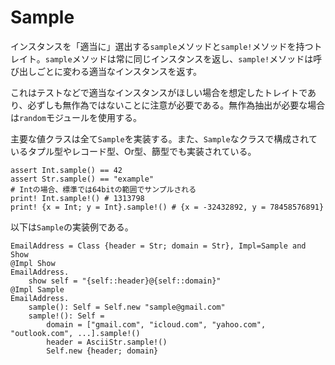 # Sample

インスタンスを「適当に」選出する`sample`メソッドと`sample!`メソッドを持つトレイト。`sample`メソッドは常に同じインスタンスを返し、`sample!`メソッドは呼び出しごとに変わる適当なインスタンスを返す。

これはテストなどで適当なインスタンスがほしい場合を想定したトレイトであり、必ずしも無作為ではないことに注意が必要である。無作為抽出が必要な場合は`random`モジュールを使用する。

主要な値クラスは全て`Sample`を実装する。また、`Sample`なクラスで構成されているタプル型やレコード型、Or型、篩型でも実装されている。

```erg
assert Int.sample() == 42
assert Str.sample() == "example"
# Intの場合、標準では64bitの範囲でサンプルされる
print! Int.sample!() # 1313798
print! {x = Int; y = Int}.sample!() # {x = -32432892, y = 78458576891}
```

以下は`Sample`の実装例である。

```erg
EmailAddress = Class {header = Str; domain = Str}, Impl=Sample and Show
@Impl Show
EmailAddress.
    show self = "{self::header}@{self::domain}"
@Impl Sample
EmailAddress.
    sample(): Self = Self.new "sample@gmail.com"
    sample!(): Self =
        domain = ["gmail.com", "icloud.com", "yahoo.com", "outlook.com", ...].sample!()
        header = AsciiStr.sample!()
        Self.new {header; domain}
```
